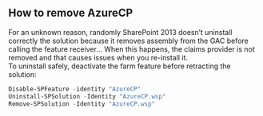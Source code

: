 ## How to remove AzureCP
For an unknown reason, randomly SharePoint 2013 doesn’t uninstall correctly the solution because it removes assembly from the GAC before calling the feature receiver... When this happens, the claims provider is not removed and that causes issues when you re-install it.  
To uninstall safely, deactivate the farm feature before retracting the solution:
```powershell
Disable-SPFeature -identity "AzureCP"
Uninstall-SPSolution -Identity "AzureCP.wsp"
Remove-SPSolution -Identity "AzureCP.wsp"
```
